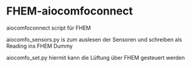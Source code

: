 # FHEM-aiocomfoconnect
aiocomfoconnect script für FHEM

aiocomfo_sensors.py
is zum auslesen der Sensoren und schreiben als Reading ins FHEM Dummy

aiocomfo_set.py
hiermit kann die Lüftung über FHEM gesteuert werden
